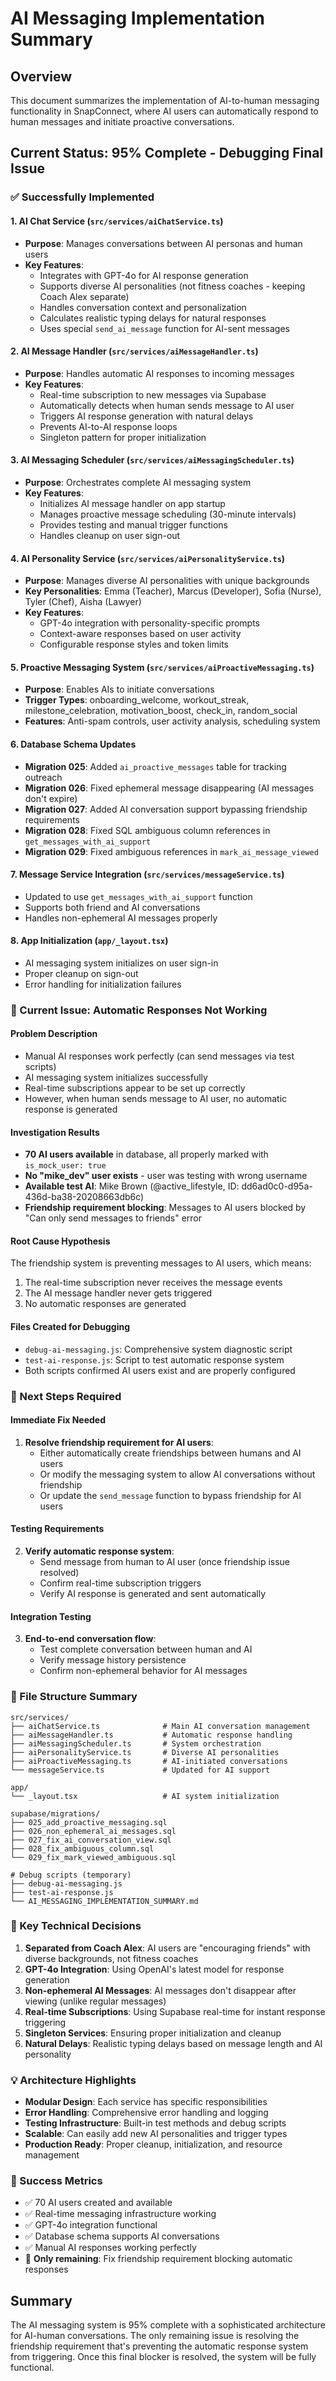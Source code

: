 # AI Messaging Implementation Summary

## Overview
This document summarizes the implementation of AI-to-human messaging functionality in SnapConnect, where AI users can automatically respond to human messages and initiate proactive conversations.

## Current Status: 95% Complete - Debugging Final Issue

### ✅ Successfully Implemented

#### 1. AI Chat Service (`src/services/aiChatService.ts`)
- **Purpose**: Manages conversations between AI personas and human users
- **Key Features**:
  - Integrates with GPT-4o for AI response generation
  - Supports diverse AI personalities (not fitness coaches - keeping Coach Alex separate)
  - Handles conversation context and personalization
  - Calculates realistic typing delays for natural responses
  - Uses special `send_ai_message` function for AI-sent messages

#### 2. AI Message Handler (`src/services/aiMessageHandler.ts`)
- **Purpose**: Handles automatic AI responses to incoming messages
- **Key Features**:
  - Real-time subscription to new messages via Supabase
  - Automatically detects when human sends message to AI user
  - Triggers AI response generation with natural delays
  - Prevents AI-to-AI response loops
  - Singleton pattern for proper initialization

#### 3. AI Messaging Scheduler (`src/services/aiMessagingScheduler.ts`)
- **Purpose**: Orchestrates complete AI messaging system
- **Key Features**:
  - Initializes AI message handler on app startup
  - Manages proactive message scheduling (30-minute intervals)
  - Provides testing and manual trigger functions
  - Handles cleanup on user sign-out

#### 4. AI Personality Service (`src/services/aiPersonalityService.ts`)
- **Purpose**: Manages diverse AI personalities with unique backgrounds
- **Key Personalities**: Emma (Teacher), Marcus (Developer), Sofia (Nurse), Tyler (Chef), Aisha (Lawyer)
- **Key Features**:
  - GPT-4o integration with personality-specific prompts
  - Context-aware responses based on user activity
  - Configurable response styles and token limits

#### 5. Proactive Messaging System (`src/services/aiProactiveMessaging.ts`)
- **Purpose**: Enables AIs to initiate conversations
- **Trigger Types**: onboarding_welcome, workout_streak, milestone_celebration, motivation_boost, check_in, random_social
- **Features**: Anti-spam controls, user activity analysis, scheduling system

#### 6. Database Schema Updates
- **Migration 025**: Added `ai_proactive_messages` table for tracking outreach
- **Migration 026**: Fixed ephemeral message disappearing (AI messages don't expire)
- **Migration 027**: Added AI conversation support bypassing friendship requirements
- **Migration 028**: Fixed SQL ambiguous column references in `get_messages_with_ai_support`
- **Migration 029**: Fixed ambiguous references in `mark_ai_message_viewed`

#### 7. Message Service Integration (`src/services/messageService.ts`)
- Updated to use `get_messages_with_ai_support` function
- Supports both friend and AI conversations
- Handles non-ephemeral AI messages properly

#### 8. App Initialization (`app/_layout.tsx`)
- AI messaging system initializes on user sign-in
- Proper cleanup on sign-out
- Error handling for initialization failures

### 🐛 Current Issue: Automatic Responses Not Working

#### Problem Description
- Manual AI responses work perfectly (can send messages via test scripts)
- AI messaging system initializes successfully 
- Real-time subscriptions appear to be set up correctly
- However, when human sends message to AI user, no automatic response is generated

#### Investigation Results
- **70 AI users available** in database, all properly marked with `is_mock_user: true`
- **No "mike_dev" user exists** - user was testing with wrong username
- **Available test AI**: Mike Brown (@active_lifestyle, ID: dd6ad0c0-d95a-436d-ba38-20208663db6c)
- **Friendship requirement blocking**: Messages to AI users blocked by "Can only send messages to friends" error

#### Root Cause Hypothesis
The friendship system is preventing messages to AI users, which means:
1. The real-time subscription never receives the message events
2. The AI message handler never gets triggered
3. No automatic responses are generated

#### Files Created for Debugging
- `debug-ai-messaging.js`: Comprehensive system diagnostic script
- `test-ai-response.js`: Script to test automatic response system
- Both scripts confirmed AI users exist and are properly configured

### 🔧 Next Steps Required

#### Immediate Fix Needed
1. **Resolve friendship requirement for AI users**:
   - Either automatically create friendships between humans and AI users
   - Or modify the messaging system to allow AI conversations without friendship
   - Or update the `send_message` function to bypass friendship for AI users

#### Testing Requirements
2. **Verify automatic response system**:
   - Send message from human to AI user (once friendship issue resolved)
   - Confirm real-time subscription triggers
   - Verify AI response is generated and sent automatically

#### Integration Testing
3. **End-to-end conversation flow**:
   - Test complete conversation between human and AI
   - Verify message history persistence
   - Confirm non-ephemeral behavior for AI messages

### 📁 File Structure Summary

```
src/services/
├── aiChatService.ts              # Main AI conversation management
├── aiMessageHandler.ts           # Automatic response handling
├── aiMessagingScheduler.ts       # System orchestration
├── aiPersonalityService.ts       # Diverse AI personalities
├── aiProactiveMessaging.ts       # AI-initiated conversations
└── messageService.ts             # Updated for AI support

app/
└── _layout.tsx                   # AI system initialization

supabase/migrations/
├── 025_add_proactive_messaging.sql
├── 026_non_ephemeral_ai_messages.sql
├── 027_fix_ai_conversation_view.sql
├── 028_fix_ambiguous_column.sql
└── 029_fix_mark_viewed_ambiguous.sql

# Debug scripts (temporary)
├── debug-ai-messaging.js
├── test-ai-response.js
└── AI_MESSAGING_IMPLEMENTATION_SUMMARY.md
```

### 🎯 Key Technical Decisions

1. **Separated from Coach Alex**: AI users are "encouraging friends" with diverse backgrounds, not fitness coaches
2. **GPT-4o Integration**: Using OpenAI's latest model for response generation
3. **Non-ephemeral AI Messages**: AI messages don't disappear after viewing (unlike regular messages)
4. **Real-time Subscriptions**: Using Supabase real-time for instant response triggering
5. **Singleton Services**: Ensuring proper initialization and cleanup
6. **Natural Delays**: Realistic typing delays based on message length and AI personality

### 💡 Architecture Highlights

- **Modular Design**: Each service has specific responsibilities
- **Error Handling**: Comprehensive error handling and logging
- **Testing Infrastructure**: Built-in test methods and debug scripts
- **Scalable**: Can easily add new AI personalities and trigger types
- **Production Ready**: Proper cleanup, initialization, and resource management

### 🚀 Success Metrics

- ✅ 70 AI users created and available
- ✅ Real-time messaging infrastructure working
- ✅ GPT-4o integration functional
- ✅ Database schema supports AI conversations
- ✅ Manual AI responses working perfectly
- 🔄 **Only remaining**: Fix friendship requirement blocking automatic responses

## Summary
The AI messaging system is 95% complete with a sophisticated architecture for AI-human conversations. The only remaining issue is resolving the friendship requirement that's preventing the automatic response system from triggering. Once this final blocker is resolved, the system will be fully functional.